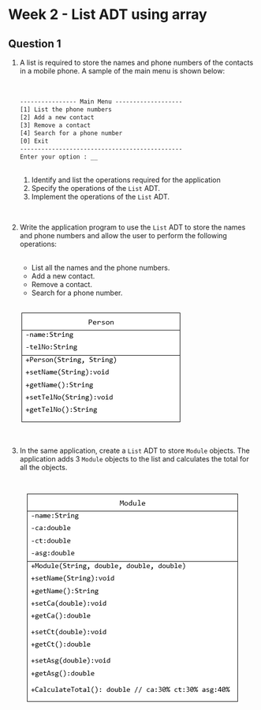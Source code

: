 # Week 2 - List ADT using array

## Question 1

1. A list is required to store the names and phone numbers of the contacts in a mobile phone. A sample of the main menu is shown below: 

    <br>
    
    ```
    ---------------- Main Menu -------------------
    [1] List the phone numbers
    [2] Add a new contact
    [3] Remove a contact  
    [4] Search for a phone number 
    [0] Exit 
    ----------------------------------------------
    Enter your option : __
    ``` 

    <br>

    1. Identify and list the operations required for the application 
    2. Specify the operations of the ```List``` ADT.
    3. Implement the operations of the ```List``` ADT.
    
<br>

2. Write the application program to use the ```List``` ADT to store the names and phone numbers and allow the user to perform the following operations:

    <br>

    - List all the names and the phone numbers.
    - Add a new contact.
    - Remove a contact.  
    - Search for a phone number.

    <br>

    ![Person class diagram](./assets/person.png)

<br> 

3. In the same application, create a ```List``` ADT to store ```Module``` objects. The application adds 3 ```Module``` objects to the list and calculates the total for all the objects.

<br>

<p align="center">
    <img src="./assets/module.png">
</p>


